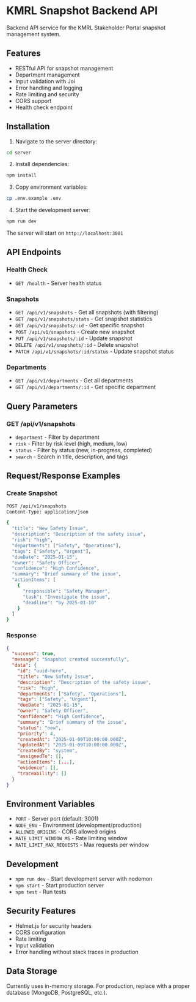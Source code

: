 # KMRL Snapshot Backend API

Backend API service for the KMRL Stakeholder Portal snapshot management system.

## Features

- RESTful API for snapshot management
- Department management
- Input validation with Joi
- Error handling and logging
- Rate limiting and security
- CORS support
- Health check endpoint

## Installation

1. Navigate to the server directory:
```bash
cd server
```

2. Install dependencies:
```bash
npm install
```

3. Copy environment variables:
```bash
cp .env.example .env
```

4. Start the development server:
```bash
npm run dev
```

The server will start on `http://localhost:3001`

## API Endpoints

### Health Check
- `GET /health` - Server health status

### Snapshots
- `GET /api/v1/snapshots` - Get all snapshots (with filtering)
- `GET /api/v1/snapshots/stats` - Get snapshot statistics
- `GET /api/v1/snapshots/:id` - Get specific snapshot
- `POST /api/v1/snapshots` - Create new snapshot
- `PUT /api/v1/snapshots/:id` - Update snapshot
- `DELETE /api/v1/snapshots/:id` - Delete snapshot
- `PATCH /api/v1/snapshots/:id/status` - Update snapshot status

### Departments
- `GET /api/v1/departments` - Get all departments
- `GET /api/v1/departments/:id` - Get specific department

## Query Parameters

### GET /api/v1/snapshots
- `department` - Filter by department
- `risk` - Filter by risk level (high, medium, low)
- `status` - Filter by status (new, in-progress, completed)
- `search` - Search in title, description, and tags

## Request/Response Examples

### Create Snapshot
```bash
POST /api/v1/snapshots
Content-Type: application/json

{
  "title": "New Safety Issue",
  "description": "Description of the safety issue",
  "risk": "high",
  "departments": ["Safety", "Operations"],
  "tags": ["Safety", "Urgent"],
  "dueDate": "2025-01-15",
  "owner": "Safety Officer",
  "confidence": "High Confidence",
  "summary": "Brief summary of the issue",
  "actionItems": [
    {
      "responsible": "Safety Manager",
      "task": "Investigate the issue",
      "deadline": "by 2025-01-10"
    }
  ]
}
```

### Response
```json
{
  "success": true,
  "message": "Snapshot created successfully",
  "data": {
    "id": "uuid-here",
    "title": "New Safety Issue",
    "description": "Description of the safety issue",
    "risk": "high",
    "departments": ["Safety", "Operations"],
    "tags": ["Safety", "Urgent"],
    "dueDate": "2025-01-15",
    "owner": "Safety Officer",
    "confidence": "High Confidence",
    "summary": "Brief summary of the issue",
    "status": "new",
    "priority": 4,
    "createdAt": "2025-01-09T10:00:00.000Z",
    "updatedAt": "2025-01-09T10:00:00.000Z",
    "createdBy": "system",
    "assignedTo": [],
    "actionItems": [...],
    "evidence": [],
    "traceability": []
  }
}
```

## Environment Variables

- `PORT` - Server port (default: 3001)
- `NODE_ENV` - Environment (development/production)
- `ALLOWED_ORIGINS` - CORS allowed origins
- `RATE_LIMIT_WINDOW_MS` - Rate limiting window
- `RATE_LIMIT_MAX_REQUESTS` - Max requests per window

## Development

- `npm run dev` - Start development server with nodemon
- `npm start` - Start production server
- `npm test` - Run tests

## Security Features

- Helmet.js for security headers
- CORS configuration
- Rate limiting
- Input validation
- Error handling without stack traces in production

## Data Storage

Currently uses in-memory storage. For production, replace with a proper database (MongoDB, PostgreSQL, etc.).